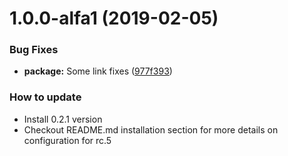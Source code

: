 <a name="1.0.0-alfa1"></a>
# 1.0.0-alfa1 (2019-02-05)


### Bug Fixes

* **package:** Some link fixes ([977f393](https://github.com/arsasm/ngx-material-table/commit/977f393))


### How to update

* Install 0.2.1 version
* Checkout README.md installation section for more details on configuration for rc.5
